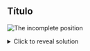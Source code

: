 ## Título

![The incomplete position](/comosicion_ajedrez.PNG "The incomplete position")


<details>
<summary>Click to reveal solution</summary>

1. Move the knight to d5.
2. Black's queen is pinned to the king, so it cannot capture the knight.
3. White wins material.
</details>
